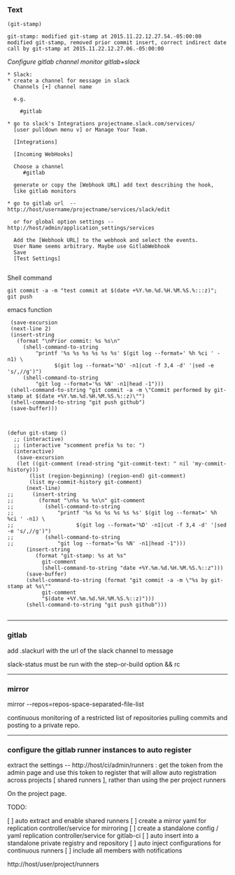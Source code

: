 ### Text
```
(git-stamp)

git-stamp: modified git-stamp at 2015.11.22.12.27.54.-05:00:00
modified git-stamp, removed prior commit insert, correct indirect date call by git-stamp at 2015.11.22.12.27.06.-05:00:00

```


*Configure gitlab channel monitor gitlab+slack*
```
* Slack:
* create a channel for message in slack
  Channels [+] channel name

  e.g.

    #gitlab

* go to slack's Integrations projectname.slack.com/services/
  [user pulldown menu v] or Manage Your Team.

  [Integrations]

  [Incoming WebHooks]

  Choose a channel
     #gitlab 

  generate or copy the [Webhook URL] add text describing the hook,
  like gitlab monitors

* go to gitlab url  -- http://host/username/projectname/services/slack/edit

  or for global option settings -- http://host/admin/application_settings/services

  Add the [Webhook URL] to the webhook and select the events.
  User Name seems arbitrary. Maybe use GitlabWebhook
  Save
  [Test Settings]


```


Shell command
```
git commit -a -m "test commit at $(date +%Y.%m.%d.%H.%M.%S.%:::z)"; git push
```
emacs function
```
 (save-excursion
 (next-line 2)
 (insert-string 
   (format "\nPrior commit: %s %s\n"
     (shell-command-to-string
         "printf '%s %s %s %s %s %s' $(git log --format=' %h %ci ' -n1) \
               $(git log --format='%D' -n1|cut -f 3,4 -d' '|sed -e 's/,//g')")
     (shell-command-to-string
         "git log --format='%s %N' -n1|head -1")))
 (shell-command-to-string "git commit -a -m \"Commit performed by git-stamp at $(date +%Y.%m.%d.%H.%M.%S.%::z)\"")
 (shell-command-to-string "git push github")
 (save-buffer)))



(defun git-stamp ()
  ;; (interactive)
  ;; (interactive "scomment prefix %s to: ")
  (interactive)
   (save-excursion
   (let ((git-comment (read-string "git-commit-text: " nil 'my-commit-history)))
       (list (region-beginning) (region-end) git-comment)
       (list my-commit-history git-comment)
      (next-line)
;;      (insert-string 
;;        (format "\n%s %s %s\n" git-comment
;;          (shell-command-to-string
;;              "printf '%s %s %s %s %s %s' $(git log --format=' %h %ci ' -n1) \
;;                    $(git log --format='%D' -n1|cut -f 3,4 -d' '|sed -e 's/,//g')")
;;          (shell-command-to-string
;;              "git log --format='%s %N' -n1|head -1")))
      (insert-string 
         (format "git-stamp: %s at %s" 
           git-comment
           (shell-command-to-string "date +%Y.%m.%d.%H.%M.%S.%::z")))
      (save-buffer)
      (shell-command-to-string (format "git commit -a -m \"%s by git-stamp at %s\"" 
           git-comment
           "$(date +%Y.%m.%d.%H.%M.%S.%::z)")))
      (shell-command-to-string "git push github")))


```
---
### gitlab

add .slackurl with the url of the slack channel to message

slack-status must be run with the step-or-build option && rc

---
### mirror

mirror --repos=repos-space-separated-file-list

continuous monitoring of a restricted list of repositories pulling
commits and posting to a private repo.


---
### configure the gitlab runner instances to auto register

extract the settings -- http://host/ci/admin/runners : get the token
from the admin page and use this token to register that will allow
auto registration across projects [ shared runners ], rather than
using the per project runners

On the project page.


TODO:

[ ] auto extract and enable shared runners
[ ] create a mirror yaml for replication controller/service for mirroring
[ ] create a standalone config / yaml replication controller/service for gitlab-ci
[ ] auto insert into a standalone private registry and repository
[ ] auto inject configurations for continuous runners
[ ] include all members with notifications


http://host/user/project/runners


